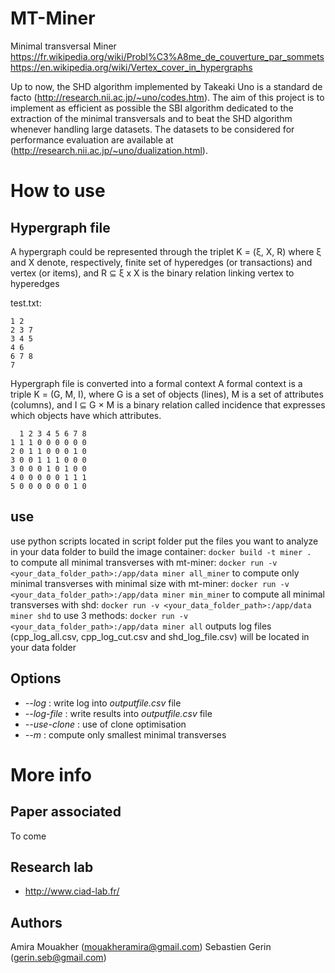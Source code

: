# MT-Miner

Minimal transversal Miner
https://fr.wikipedia.org/wiki/Probl%C3%A8me_de_couverture_par_sommets
https://en.wikipedia.org/wiki/Vertex_cover_in_hypergraphs

Up to now, the SHD algorithm implemented by Takeaki Uno is a standard de facto (http://research.nii.ac.jp/~uno/codes.htm). The aim of this project is to implement as efficient as possible the SBI algorithm dedicated to the extraction of the minimal transversals and to beat the SHD algorithm whenever handling large datasets. The datasets to be considered for performance evaluation are available at (http://research.nii.ac.jp/~uno/dualization.html).

# How to use

## Hypergraph file

A hypergraph could be represented through the triplet K = (ξ, X, R) where ξ and X denote, respectively, finite set of hyperedges (or transactions) and vertex (or items), and R ⊆ ξ x X is the binary relation linking vertex to hyperedges

test.txt: 
```
1 2 
2 3 7 
3 4 5 
4 6 
6 7 8 
7 
```

Hypergraph file is converted into a formal context
A formal context is a triple K = (G, M, I), where G is a set of objects (lines), M is a set of attributes (columns), and I ⊆ G × M is a binary relation called incidence that expresses which objects have which attributes.
```
  1 2 3 4 5 6 7 8
1 1 1 0 0 0 0 0 0
2 0 1 1 0 0 0 1 0
3 0 0 1 1 1 0 0 0
3 0 0 0 1 0 1 0 0
4 0 0 0 0 0 1 1 1
5 0 0 0 0 0 0 1 0
```
## use

use python scripts located in script folder
put the files you want to analyze in your data folder
to build the image container:
```docker build -t miner . ```
to compute all minimal transverses with mt-miner:
```docker run -v <your_data_folder_path>:/app/data miner all_miner```
to compute only minimal transverses with minimal size with mt-miner:
```docker run -v <your_data_folder_path>:/app/data miner min_miner```
to compute all minimal transverses with shd:
```docker run -v <your_data_folder_path>:/app/data miner shd```
to use 3 methods:
```docker run -v <your_data_folder_path>:/app/data miner all```
outputs log files (cpp_log_all.csv, cpp_log_cut.csv and shd_log_file.csv) will be located in your data folder 

## Options
- *--log* : write log into *outputfile.csv* file
- *--log-file* : write results into *outputfile.csv* file
- *--use-clone* : use of clone optimisation
- *--m* : compute only smallest minimal transverses


# More info

## Paper associated

To come

## Research lab

- http://www.ciad-lab.fr/

## Authors

Amira Mouakher (<mouakheramira@gmail.com>)
Sebastien Gerin (<gerin.seb@gmail.com>)
